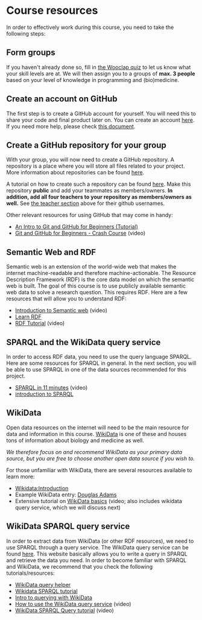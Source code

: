 # Course resources
In order to effectively work during this course, you need to take the following steps:

## Form groups
If you haven't already done so, fill in [the Wooclap quiz](https://app.wooclap.com/GSYKEX?from=event-page) to let us know what your skill levels are at. We will then assign you to a groups of **max. 3 people** based on your level of knowledge in programming and (bio)medicine.

## Create an account on GitHub
The first step is to create a GitHub account for yourself. You will need this to share your code and final product later on.
You can create an account [here](github.com/). If you need more help, please check [this document](https://docs.github.com/en/get-started/signing-up-for-github/signing-up-for-a-new-github-account).

## Create a GitHub repository for your group
With your group, you will now need to create a GitHub repository. A repository is a place where you will store all files related to your project. More information about repositories can be found [here](https://docs.github.com/en/repositories/creating-and-managing-repositories/about-repositories). 

A tutorial on how to create such a repository can be found [here](https://docs.github.com/en/get-started/quickstart/create-a-repo). 
Make this repository **public** and add your teammates as members/owners. **In addition, add all four teachers to your repository as members/owners as well.** See [the teacher section](#teachers-2022) above for their github usernames.

Other relevant resources for using GitHub that may come in handy:
- [An Intro to Git and GitHub for Beginners (Tutorial)](https://product.hubspot.com/blog/git-and-github-tutorial-for-beginners)
- [Git and GitHub for Beginners - Crash Course](https://www.youtube.com/watch?v=RGOj5yH7evk) (video)

## Semantic Web and RDF
Semantic web is an extension of the world-wide web that makes the internet machine-readable and therefore machine-actionable. The Resource Description Framework (RDF) is the core data model on which the semantic web is built. The goal of this course is to use publicly available semantic web data to solve a research question. This requires RDF.
Here are a few resources that will allow you to understand RDF:
- [Introduction to Semantic web](https://youtu.be/e5RPhWIBcY4) (video)
- [Learn RDF](https://cambridgesemantics.com/blog/semantic-university/learn-rdf/)
- [RDF Tutorial](https://www.youtube.com/watch?v=zeYfT1cNKQg) (video)

## SPARQL and the WikiData query service
In order to access RDF data, you need to use the query language SPARQL. Here are some resources for SPARQL in general. In the next section, you will be able to use SPARQL in one of the data sources recommended for this project. 
- [SPARQL in 11 minutes](https://www.youtube.com/watch?v=FvGndkpa4K0) (video)
- [introduction to SPARQL](https://www.dataversity.net/introduction-to-sparql/)

## WikiData
Open data resources on the internet will need to be the main resource for data and information in this course. [WikiData](https://www.wikidata.org/wiki/Wikidata:Main_Page) is one of these and houses tons of information about biology and medicine as well. 


*We therefore focus on and recommend WikiData as your primary data source, but you are free to choose another open data source if you wish to.*

For those unfamiliar with WikiData, there are several resources available to learn more:
- [Wikidata:Introduction](https://www.wikidata.org/wiki/Wikidata:Introduction)
- Example WikiData entry: [Douglas Adams](https://www.wikidata.org/wiki/Q42)
- Extensive tutorial on [WikiData basics](https://www.youtube.com/watch?v=tHHwNJ9NYrk) (video; also includes wikidata query service, which we will discuss next)

## WikiData SPARQL query service
In order to extract data from WikiData (or other RDF resources), we need to use SPARQL through a query service. The WikiData query service can be found [here](https://query.wikidata.org/). This website basically allows you to write a query in SPARQL and retrieve the data you need.
In order to become familiar with SPARQL and WikiData, we recommend that you check the following tutorials/resources:
- [WikiData query helper](https://www.wikidata.org/wiki/Wikidata:SPARQL_query_service/Wikidata_Query_Help)
- [Wikidata SPARQL tutorial](https://www.wikidata.org/wiki/Wikidata:SPARQL_tutorial)
- [Intro to querying with WikiData](https://librarycarpentry.org/lc-wikidata/05-intro_to_querying/index.html)
- [How to use the WikiData query service](https://www.youtube.com/watch?v=TXdjxnjCvng) (video)
- [WikiData SPARQL Query tutorial](https://www.youtube.com/watch?v=TXdjxnjCvng) (video)

